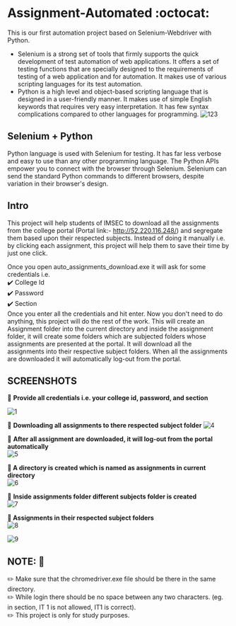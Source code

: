 # Assignment-Automated :octocat:
This is our first automation project based on Selenium-Webdriver with Python.

- Selenium is a strong set of tools that firmly supports the quick development of test automation of web applications. It offers a set of testing functions that are specially designed to the requirements of testing of a web application and for automation. It makes use of various scripting languages for its test automation.
- Python is a high level and object-based scripting language that is designed in a user-friendly manner. It makes use of simple English keywords that requires very easy interpretation. It has few syntax complications compared to other languages for programming.
![123](https://user-images.githubusercontent.com/66904677/96716599-df8bdb00-13c2-11eb-805e-c2d66975f353.png)
## Selenium + Python
Python language is used with Selenium for testing. It has far less verbose and easy to use than any other programming language. The Python APIs empower you to connect with the browser through Selenium. Selenium can send the standard Python commands to different browsers, despite variation in their browser's design.

## Intro
This project will help students of IMSEC to download all the assignments from the college portal (Portal link:- http://52.220.116.248/) and segregate them based upon their respected subjects. Instead of doing it manually i.e. by clicking each assignment, this project will help them to save their time by just one click.

Once you open auto_assignments_download.exe it will ask for some credentials i.e. <br>
:heavy_check_mark: College Id<br>
:heavy_check_mark: Password<br>
:heavy_check_mark: Section<br>
Once you enter all the credentials and hit enter. Now you don't need to do anything, this project will do the rest of the work. This will create an Assignment folder into the current directory and inside the assignment folder, it will create some folders which are subjected folders whose assignments are presented at the portal. It will download all the assignments into their respective subject folders. When all the assignments are downloaded it will automatically log-out from the portal.

## SCREENSHOTS
:small_blue_diamond: <b>Provide all credentials i.e. your college id, password, and section</b>

![1](https://user-images.githubusercontent.com/66904677/96719421-fd5b3f00-13c6-11eb-9fe6-296cc308c213.png)

:small_blue_diamond: <b>Downloading all assignments to there respected subject folder</b>
![4](https://user-images.githubusercontent.com/66904677/96716748-119d3d00-13c3-11eb-8f05-e8d43eac351a.png)

:small_blue_diamond: <b>After all assignment are downloaded, it will log-out from the portal automatically</b><br>
![5](https://user-images.githubusercontent.com/66904677/96716653-f5010500-13c2-11eb-88e0-55d1293d8b88.png)

:small_blue_diamond:<b> A directory is created which is named as assignments in current directory</b><br>
![6](https://user-images.githubusercontent.com/66904677/96716657-f6323200-13c2-11eb-9b48-5d06a3d4ef28.png)

:small_blue_diamond: <b>Inside assignments folder different subjects folder is created</b><br>
![7](https://user-images.githubusercontent.com/66904677/96716663-f7635f00-13c2-11eb-9a8a-027c700aa7ec.png)

:small_blue_diamond:<b> Assignments in their respected subject folders</b><br>
![8](https://user-images.githubusercontent.com/66904677/96716669-f8948c00-13c2-11eb-83e1-87d96bb10de5.png)

![9](https://user-images.githubusercontent.com/66904677/96716638-f16d7e00-13c2-11eb-9e47-9c5c881cf9fc.png)

## NOTE: :pencil:
:pencil2: Make sure that the chromedriver.exe file should be there in the same directory.<br>
:pencil2: While login there should be no space between any two characters. (eg. in section, IT 1 is not allowed, IT1 is correct).<br>
:pencil2: This project is only for study purposes.<br>
